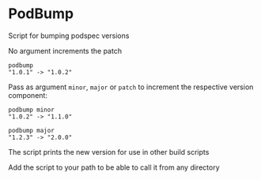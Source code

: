 # PodBump
Script for bumping podspec versions

No argument increments the patch 


```
podbump
"1.0.1" -> "1.0.2"
```

Pass as argument `minor`, `major` or `patch` to increment the respective version component:


```
podbump minor
"1.0.2" -> "1.1.0"
```

```
podbump major
"1.2.3" -> "2.0.0"
```

The script prints the new version for use in other build scripts

Add the script to your path to be able to call it from any directory

